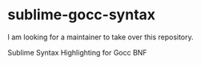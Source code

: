 sublime-gocc-syntax
===================

I am looking for a maintainer to take over this repository.

Sublime Syntax Highlighting for Gocc BNF
